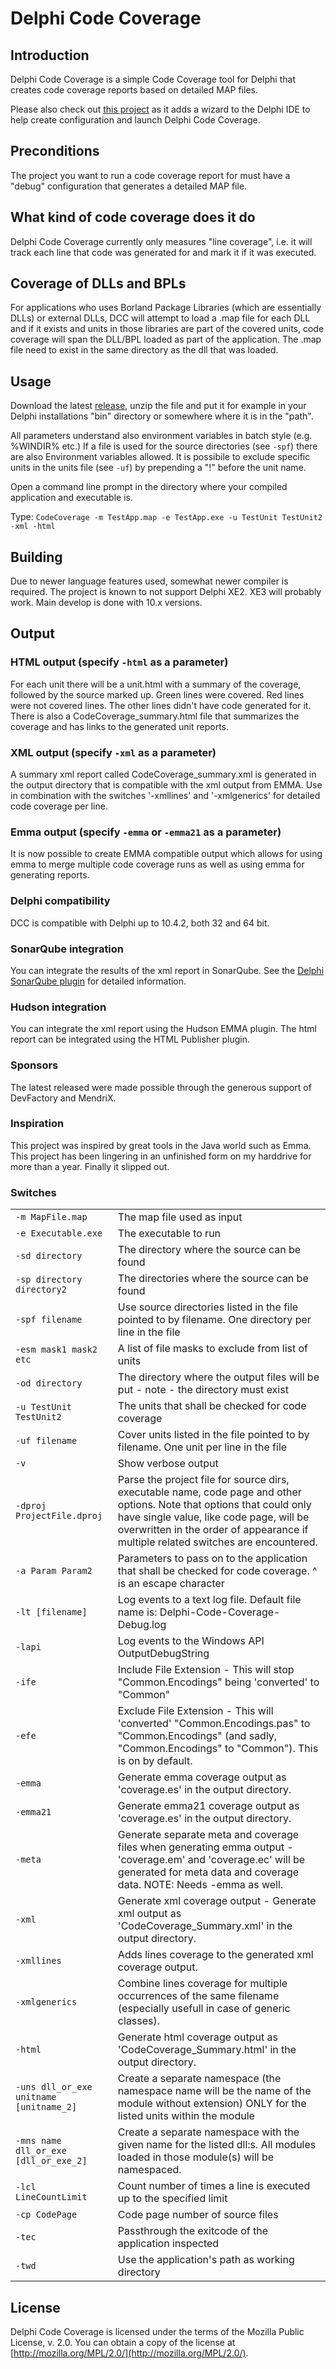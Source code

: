 # Delphi Code Coverage

## Introduction
Delphi Code Coverage is a simple Code Coverage tool for Delphi that creates code coverage reports 
based on detailed MAP files.

Please also check out [this project](https://github.com/trident-job/delphi-code-coverage-wizard) as it adds a wizard to the 
Delphi IDE to help create configuration and launch Delphi Code Coverage.

## Preconditions
The project you want to run a code coverage report for must have a "debug" configuration that generates a 
detailed MAP file.

## What kind of code coverage does it do
Delphi Code Coverage currently only measures "line coverage", i.e. it will track each line that code was generated for 
and mark it if it was executed.

## Coverage of DLLs and BPLs
For applications who uses Borland Package Libraries (which are essentially DLLs) or external DLLs, DCC will attempt to 
load a .map file for each DLL and if it exists and units in those libraries are part of the covered units, 
code coverage will span the DLL/BPL loaded as part of the application. The .map file need to exist in the same 
directory as the dll that was loaded.

## Usage
Download the latest [release](https://github.com/DelphiCodeCoverage/DelphiCodeCoverage/releases), 
unzip the file and put it for example in your Delphi installations "bin" directory or somewhere where it is in 
the "path". 

All parameters understand also environment variables in batch style (e.g. %WINDIR% etc.)
If a file is used for the source directories (see `-spf`) there are also Environment variables allowed.
It is possibile to exclude specific units in the units file (see `-uf`) by prepending a "!" before the unit name.

Open a command line prompt in the directory where your compiled application and executable is. 

Type: `CodeCoverage -m TestApp.map -e TestApp.exe -u TestUnit TestUnit2 -xml -html`

## Building

Due to newer language features used, somewhat newer compiler is required. The project is known to not support Delphi XE2.
XE3 will probably work. Main develop is done with 10.x versions.

## Output
### HTML output (specify `-html` as a parameter)
For each unit there will be a unit.html with a summary of the coverage, followed by the source marked up. 
Green lines were covered. Red lines were not covered lines. The other lines didn't have code generated for it. 
There is also a CodeCoverage_summary.html file that summarizes the coverage and has links to the generated unit reports.

### XML output (specify `-xml` as a parameter)
A summary xml report called CodeCoverage_summary.xml is generated in the output directory that is compatible with the 
xml output from EMMA. Use in combination with the switches '-xmllines' and '-xmlgenerics' for detailed code coverage per line.

### Emma output (specify `-emma` or `-emma21` as a parameter)
It is now possible to create EMMA compatible output which allows for using emma to merge multiple code coverage runs as 
well as using emma for generating reports.

### Delphi compatibility
DCC is compatible with Delphi up to 10.4.2, both 32 and 64 bit.

### SonarQube integration
You can integrate the results of the xml report in SonarQube. See the [Delphi SonarQube plugin](https://github.com/mendrix/SonarDelphi)
for detailed information.

### Hudson integration
You can integrate the xml report using the Hudson EMMA plugin. The html report can be integrated using the 
HTML Publisher plugin.

### Sponsors
The latest released were made possible through the generous support of DevFactory and MendriX.

### Inspiration
This project was inspired by great tools in the Java world such as Emma. This project has been lingering in an 
unfinished form on my harddrive for more than a year. Finally it slipped out.

### Switches
<table>
    <tr><td><code>-m MapFile.map</code></td><td>The map file used as input</td></tr>
    <tr><td><code>-e Executable.exe</code></td><td>The executable to run</td></tr>
    <tr><td><code>-sd directory</code></td><td>The directory where the source can be found</td></tr>
    <tr><td><code>-sp directory directory2</code></td><td>The directories where the source can be found</td></tr>
    <tr><td><code>-spf filename</code></td><td>Use source directories listed in the file pointed to by filename. One directory per line in the file</td></tr>
    <tr><td><code>-esm mask1 mask2 etc</code></td><td>A list of file masks to exclude from list of units</td></tr>
    <tr><td><code>-od directory</code></td><td>The directory where the output files will be put - note - the directory must exist</td></tr>
    <tr><td><code>-u TestUnit TestUnit2</code></td><td>The units that shall be checked for code coverage</td></tr>
    <tr><td><code>-uf filename</code></td><td>Cover units listed in the file pointed to by filename. One unit per line in the file</td></tr>
    <tr><td><code>-v</code></td><td>Show verbose output</td></tr>
    <tr><td><code>-dproj ProjectFile.dproj</code></td><td>Parse the project file for source dirs, executable name, code page and other options. Note that options that could only have single value, like code page, will be overwritten in the order of appearance if multiple related switches are encountered.</td></tr>
    <tr><td><code>-a Param Param2</code></td><td>Parameters to pass on to the application that shall be checked for code coverage. ^ is an escape character</td></tr>
    <tr><td><code>-lt [filename]</code></td><td>Log events to a text log file. Default file name is: Delphi-Code-Coverage-Debug.log</td></tr>
    <tr><td><code>-lapi</code></td><td>Log events to the Windows API OutputDebugString</td></tr>
    <tr><td><code>-ife</code></td><td>Include File Extension - This will stop "Common.Encodings" being 'converted' to "Common"</td></tr>
    <tr><td><code>-efe</code></td><td>Exclude File Extension - This will 'converted' "Common.Encodings.pas" to "Common.Encodings" (and sadly, "Common.Encodings" to "Common"). This is on by default.</td></tr>
    <tr><td><code>-emma</code></td><td>Generate emma coverage output as 'coverage.es' in the output directory.</td></tr>
    <tr><td><code>-emma21</code></td><td>Generate emma21 coverage output as 'coverage.es' in the output directory.</td></tr>	
    <tr><td><code>-meta</code></td><td>Generate separate meta and coverage files when generating emma output - 'coverage.em' and 'coverage.ec' will be generated for meta data and coverage data. NOTE: Needs -emma as well.</td></tr>
    <tr><td><code>-xml</code></td><td>Generate xml coverage output - Generate xml output as 'CodeCoverage_Summary.xml' in the output directory.</td></tr>
    <tr><td><code>-xmllines</code></td><td>Adds lines coverage to the generated xml coverage output.</td></tr>
    <tr><td><code>-xmlgenerics</code></td><td>Combine lines coverage for multiple occurrences of the same filename (especially usefull in case of generic classes).</td></tr>	
    <tr><td><code>-html</code></td><td>Generate html coverage output as 'CodeCoverage_Summary.html' in the output directory.</td></tr>
    <tr><td><code>-uns dll_or_exe unitname [unitname_2]</code></td><td>Create a separate namespace (the namespace name will be the name of the module without extension) ONLY for the listed units within the module</td></tr>
    <tr><td><code>-mns name dll_or_exe [dll_or_exe_2]</code></td><td>Create a separate namespace with the given name for the listed dll:s. All modules loaded in those module(s) will be namespaced.</td></tr>
    <tr><td><code>-lcl LineCountLimit</code></td><td>Count number of times a line is executed up to the specified limit</td></tr>
    <tr><td><code>-cp CodePage</code></td><td>Code page number of source files</td></tr>
    <tr><td><code>-tec</code></td><td>Passthrough the exitcode of the application inspected</td></tr>
    <tr><td><code>-twd</code></td><td>Use the application's path as working directory</td></tr>
</table>

## License

Delphi Code Coverage is licensed under the terms of the Mozilla Public
License, v. 2.0. You can obtain a copy of the license at [http://mozilla.org/MPL/2.0/](http://mozilla.org/MPL/2.0/).
